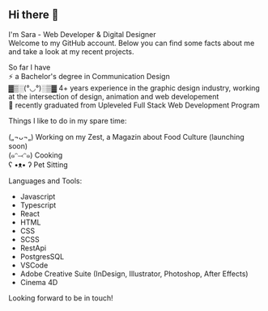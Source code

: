 ## Hi there 👋


I'm Sara - Web Developer & Digital Designer  
Welcome to my GitHub account. Below you can find some facts about me and take a look at my recent projects.

So far I have  
  ⚡ a Bachelor's degree in Communication Design  
  ▓▒░(°◡°)░▒▓ 4+ years experience in the graphic design industry, working at the intersection of design, animation and web developement   
  🌱 recently graduated from Upleveled Full Stack Web Development Program  

Things I like to do in my spare time:

  („¬ᴗ¬„) Working on my Zest, a Magazin about Food Culture (launching soon)  
  (๑ᵔ⤙ᵔ๑) Cooking  
  ʕ •ᴥ• ʔ Pet Sitting   

Languages and Tools:

- Javascript
- Typescript
- React
- HTML
- CSS
- SCSS
- RestApi
- PostgresSQL
- VSCode
- Adobe Creative Suite (InDesign, Illustrator, Photoshop, After Effects)
- Cinema 4D

Looking forward to be in touch! 


